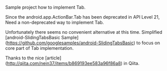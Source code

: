 Sample project how to implement Tab.

Since the android.app.ActionBar.Tab has been deprecated in API Level 21,
Need a non-deprecated way to implement Tab.

Unfortunately there seems no convenient alternative at this time.
Simplified [android-SlidingTabsBasic Sample] (https://github.com/googlesamples/android-SlidingTabsBasic) to focus on core part of Tab implementation.

Thanks to the nice [article] (http://qiita.com/nein37/items/b869193ee583a96f86a8) in Qiita.
